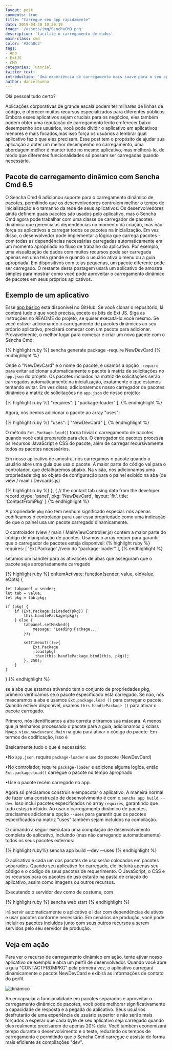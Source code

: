 ```yaml
---
layout: post
comments: true
title: "Carregue seu app rapidamente"
date: 2019-04-30 10:30:19
image: '/assets/img/SenchaCMD.png'
description: 'facilite o carregamento de dados'
main-class: cmd
color: '#2da0c3'
tags: 
- App
- ExtJS
- CMD
categories: Tutorial
twitter_text:
introduction: 'Uma experiência de carregamento mais suave para o seu aplicativo corporativo'
author: danielbueno
---
```


Olá pessoal tudo certo?

Aplicações corporativas de grande escala podem ter milhares de linhas de código, e oferecer muitos recursos especializados para diferentes públicos. Embora esses aplicativos sejam cruciais para os negócios, eles também podem obter uma reputação de carregamento lento e oferecer baixo desempenho aos usuários, você pode dividir o aplicativo em aplicativos menores e mais focados,mas isso força os usuários a lembrar qual aplicativo faz o que eles precisam. Esse post tem o propósito de ajudar sua aplicação a obter um melhor desempenho no carregamento, uma abordagem melhor é manter tudo no mesmo aplicativo, mas melhorá-lo, de modo que diferentes funcionalidades só possam ser carregadas quando necessário.

## Pacote de carregamento dinâmico com Sencha Cmd 6.5

O Sencha Cmd 6 adicionou suporte para o carregamento dinâmico de pacotes, permitindo que os desenvolvedores controlem melhor o tempo de inicialização e o tamanho da rede de seus aplicativos. Os desenvolvedores ainda definem quais pacotes são usados ​​pelo aplicativo, mas o Sencha Cmd agora pode trabalhar com uma classe de carregador de pacotes dinâmica que gerencia as dependências no momento da criação, mas não força os aplicativos a carregar todos os pacotes na inicialização. Em vez disso, o desenvolvedor pode implementar a lógica que carrega pacotes - com todas as dependências necessárias carregadas automaticamente em um momento apropriado no fluxo de trabalho do aplicativo. Por exemplo, uma visualização de dados com muitos recursos pode ser carregada apenas em uma tela grande e quando o usuário ativa o menu ou a guia apropriada. Em dispositivos com telas pequenas, um pacote diferente pode ser carregado. O restante desta postagem usará um aplicativo de amostra simples para mostrar como você pode aproveitar o carregamento dinâmico de pacotes em seus próprios aplicativos.

## Exemplo de um aplicativo 

Esse <a href= "https://github.com/adwankar/extjs-dynamic-package-loader" target="_blank">app básico</a> esta disponível no GitHub.
Se você clonar o repositório, lá conterá tudo o que você precisa, exceto os bits do Ext JS. Siga as instruções no README do projeto, se quiser executá-lo você mesmo. Se você estiver adicionando o carregamento de pacotes dinâmicos ao seu próprio aplicativo, precisará começar com um pacote para adicionar. Provavelmente, o melhor lugar para começar é criar um novo pacote com o Sencha Cmd:

{% highlight ruby %}
sencha generate package -require NewDevCard
{% endhighlight %}

Onde o "NewDevCard" é o nome do pacote, e usamos a opção `-require` para evitar adicionar automaticamente o pacote à matriz de solicitações no `app.json` do projeto. Os pacotes incluídos na matriz de solicitações serão carregados automaticamente na inicialização, exatamente o que estamos tentando evitar. Em vez disso, adicionaremos nosso carregador de pacotes dinâmico à matriz de solicitações no `app.json` de nosso projeto:

{% highlight ruby %}
"requires": [
    "package-loader"
],
{% endhighlight %}

Agora, nós iremos adicionar o pacote ao array "uses":

{% highlight ruby %}
"uses": [
    "NewDevCard"
],
{% endhighlight %}

O  método `Ext.Package.load()` torna trivial o carregamento de pacotes quando você está preparado para eles. O carregador de pacotes processa os recursos JavaScript e CSS do pacote, além de carregar recursivamente todos os pacotes necessários.

Em nosso aplicativo de amostra, nós carregamos o pacote quando o usuário abre uma guia que usa o pacote. A maior parte do código vai para o controlador, que detalharemos abaixo. Na visão, nós adicionamos uma propriedade pkg ao objeto de configuração para o painel exibido na aba (de view / main / Devcards.js)

{% highlight ruby %}
}, {
    // the contact tab using data from the developer record
    xtype: 'panel',
    pkg: 'NewDevCard',
    layout: 'fit',
    title: 'ContactFromPkg'
}
{% endhighlight %}

A propriedade `pkg` não tem nenhum significado especial. nós apenas codificamos o controlador para usar essa propriedade como uma indicação de que o painel usa um pacote carregado dinamicamente.

O controlador (view / main / MainViewController.js) contém a maior parte do código de manipulação de pacotes. Usamos o array requer para garantir que o carregador de pacotes esteja disponível:
{% highlight ruby %}
requires: [
    'Ext.Package'  //veio do "package-loader"
],
{% endhighlight %}

setamos um handler para as ativações de abas que asseguram que o pacote seja apropriadamente carregado

{% highlight ruby %}
onItemActivate: function(sender, value, oldValue, eOpts) {
 
    let tabpanel = sender;
    let tab = value;
    let pkg = tab.pkg;
 
    if (pkg) {
        if (Ext.Package.isLoaded(pkg)) {
            this.handlePackage(pkg);
        } else {
            tabpanel.setMasked({
                message: 'Loading Package...'
            });
 
            setTimeout(()=>{
                Ext.Package
                .load(pkg)
                .then(this.handlePackage.bind(this, pkg));
            }, 250);
        }
    }
}
{% endhighlight %}

se a aba que estamos ativando tem o conjunto de propriedades pkg, primeiro verificamos se o pacote especificado está carregado. Se não, nós mascaramos a aba e usamos `Ext.package.load ()` para carregar o pacote. Quando estiver disponível, usamos `this.handlePackage ()` para ativar o pacote carregado.

Primero, nós identificamos a aba correta e tiramos sua máscara. A menos que já tenhamos processado o pacote para a guia, adicionamos o xclass `MyApp.view.newdevcard.Main` na guia para ativar o código do pacote. Em termos de codificação, isso é 

Basicamente tudo o que é necessário:

•No `app.json`, require `package-loader` e `use` do pacote (NewDevCard)

•No controlador, require `package-loader` e adicione alguma logíca, então `Ext.package.load()` carregue o pacote no tempo apropriado

•Use o pacote recém carregado no app.

Agora só precisamos construir e empacotar o aplicativo. A maneira normal de fazer uma construção de desenvolvimento é com o `sencha app build --dev`. Isso inclui pacotes especificados no array `requires`, garantindo que tudo esteja incluído. Ao usar o carregamento dinâmico de pacotes, precisamos adicionar a opção `--uses` para garantir que os pacotes especificados na matriz "uses" também sejam incluídos na compilação.


O comando a seguir executará uma compilação de desenvolvimento completa do aplicativo, incluindo (mas não carregando automaticamente) todos os seus pacotes externos:

{% highlight ruby%}
sencha app build --dev --uses
{% endhighlight %}

O aplicativo e cada um dos pacotes de uso serão colocados em pacotes separados. Quando seu aplicativo for carregado, ele incluirá apenas seu código e o código de seus pacotes de requerimento. O JavaScript, o CSS e os recursos para os pacotes de uso estarão na pasta de criação do aplicativo, assim como imagens ou outros recursos.

Executando o servidor dev como de costume, com

{% highlight ruby %}
 sencha web start
{% endhighlight %}

irá servir automaticamente o aplicativo e lidar com dependências de ativos e usar pacotes conforme necessário. Em cenários de produção, você pode incluir os pacotes incluídos junto com seus outros recursos a serem servidos pelo seu servidor de produção.

## Veja em ação

Para ver o recurso de carregamento dinâmico em ação, tente ativar nosso aplicativo de exemplo e abra um perfil de desenvolvedor. Quando você abre a guia "CONTACTFROMPKG" pela primeira vez, o aplicativo carregará dinamicamente o pacote NewDevCard e exibirá as informações de contato do perfil.

<img src="https://res.cloudinary.com/dkwsuycgn/image/upload/v1564424154/packageloader_hli2qc.png" title= "load" alt="dinâmico" class="responsive1"/>

Ao encapsular a funcionalidade em pacotes separados e aproveitar o carregamento dinâmico de pacotes, você pode melhorar significativamente a capacidade de resposta e a pegada do aplicativo. Seus usuários desfrutarão de uma experiência de usuário superior e não serão mais forçados a esperar que cada byte de seu aplicativo seja carregado quando eles realmente precisarem de apenas 20% dele. Você também economizará tempo durante o desenvolvimento e o teste, reduzindo os tempos de carregamento e permitindo que o Sencha Cmd carregue e assista de forma mais eficiente às compilações "dev".
